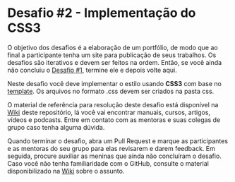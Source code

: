 # Desafio #2 - Implementação do CSS3

O objetivo dos desafios é a elaboração de um portfólio, de modo que ao final a participante tenha um site para publicação de seus trabalhos. Os desafios são iterativos e devem ser feitos na ordem. Então, se você ainda não concluiu o [Desafio #1](desafio1.md), termine ele e depois volte aqui. 

Neste desafio você deve implementar o estilo usando **CSS3** com base no [template](template.png). Os arquivos no formato .css devem ser criados na pasta css. 

O material de referência para resolução deste desafio está disponível na [Wiki](https://github.com/WoMakersCode/front-end-study-group-rj/wiki/CSS) deste repositório, lá você vai encontrar manuais, cursos, artigos, vídeos e podcasts. Entre em contato com as mentoras e suas colegas de grupo caso tenha alguma dúvida.  

Quando terminar o desafio, abra um Pull Request e marque as participantes e as mentoras do seu grupo para elas revisarem e darem feedback. Em seguida, procure auxiliar as meninas que ainda não concluíram o desafio. Caso você não tenha familiaridade com o GitHub, consulte o material disponibilizado na [Wiki](https://github.com/WoMakersCode/front-end-study-group-rj/wiki/Git) sobre o assunto.
